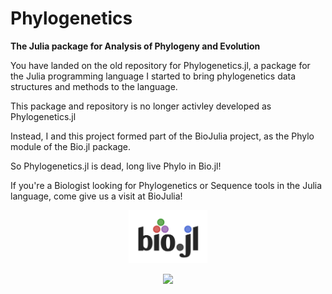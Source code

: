 Phylogenetics
=====

**The Julia package for Analysis of Phylogeny and Evolution**

You have landed on the old repository for Phylogenetics.jl, a package for the
Julia programming language I started to bring phylogenetics data structures and methods
to the language.

This package and repository is no longer activley developed as Phylogenetics.jl

Instead, I and this project formed part of the BioJulia project, as the Phylo module
of the Bio.jl package.

So Phylogenetics.jl is dead, long live Phylo in Bio.jl!

If you're a Biologist looking for Phylogenetics or Sequence tools in the Julia
language, come give us a visit at BioJulia!

<p align="center"><img src="https://raw.githubusercontent.com/BioJulia/assets/master/branding/bio.jl.png" width="25%" alt="Bio.jl" /></p>

<p align="center"><img src="https://avatars3.githubusercontent.com/u/6486271?v=3&s=200" />
